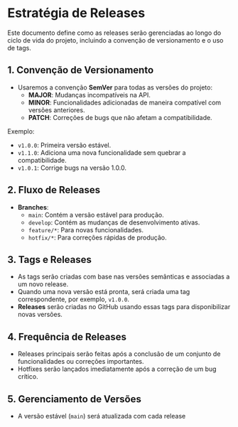 # Estratégia de Releases

Este documento define como as releases serão gerenciadas ao longo do ciclo de vida do projeto, incluindo a convenção de versionamento e o uso de tags.

## 1. Convenção de Versionamento
- Usaremos a convenção **SemVer** para todas as versões do projeto:
  - **MAJOR**: Mudanças incompatíveis na API.
  - **MINOR**: Funcionalidades adicionadas de maneira compatível com versões anteriores.
  - **PATCH**: Correções de bugs que não afetam a compatibilidade.

Exemplo:  
- `v1.0.0`: Primeira versão estável.
- `v1.1.0`: Adiciona uma nova funcionalidade sem quebrar a compatibilidade.
- `v1.0.1`: Corrige bugs na versão 1.0.0.

## 2. Fluxo de Releases
- **Branches**:
  - `main`: Contém a versão estável para produção.
  - `develop`: Contém as mudanças de desenvolvimento ativas.
  - `feature/*`: Para novas funcionalidades.
  - `hotfix/*`: Para correções rápidas de produção.

## 3. Tags e Releases
- As tags serão criadas com base nas versões semânticas e associadas a um novo release.
- Quando uma nova versão está pronta, será criada uma tag correspondente, por exemplo, `v1.0.0`.
- **Releases** serão criadas no GitHub usando essas tags para disponibilizar novas versões.

## 4. Frequência de Releases
- Releases principais serão feitas após a conclusão de um conjunto de funcionalidades ou correções importantes.
- Hotfixes serão lançados imediatamente após a correção de um bug crítico.

## 5. Gerenciamento de Versões
- A versão estável (`main`) será atualizada com cada release
